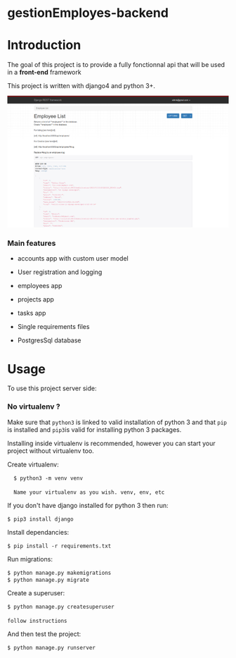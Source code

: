 # gestionEmployes-backend


# Introduction

The goal of this project is to provide a fully fonctionnal api that will be used in a __front-end__ framework

This project is written with django4 and python 3+.

![A screenshot](media/screenshot/project_screeshot1.png?raw=true "Title")

### Main features

* accounts app with custom user model

* User registration and logging

* employees app

* projects app

* tasks app

* Single requirements files

* PostgresSql database

# Usage

To use this project server side:
      
### No virtualenv ?

Make sure that `python3` is linked to valid installation of python 3 and that `pip` is installed and `pip3`is valid
for installing python 3 packages.

Installing inside virtualenv is recommended, however you can start your project without virtualenv too.

Create virtualenv:

      $ python3 -m venv venv
      
      Name your virtualenv as you wish. venv, env, etc


If you don't have django installed for python 3 then run:

    $ pip3 install django
    
Install dependancies:

    $ pip install -r requirements.txt
    
 Run migrations:
 
    $ python manage.py makemigrations
    $ python manage.py migrate
    
Create a superuser:

    $ python manage.py createsuperuser
    
    follow instructions
    
And then test the project:

    $ python manage.py runserver 
